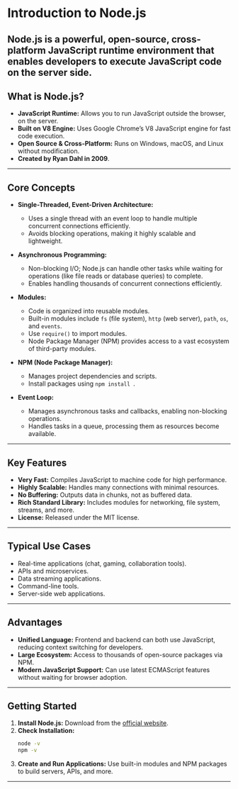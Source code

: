 # Introduction to Node.js

Node.js is a powerful, open-source, cross-platform JavaScript runtime environment that enables developers to execute JavaScript code on the server side.
---

## What is Node.js?

- **JavaScript Runtime:** Allows you to run JavaScript outside the browser, on the server.
- **Built on V8 Engine:** Uses Google Chrome’s V8 JavaScript engine for fast code execution.
- **Open Source & Cross-Platform:** Runs on Windows, macOS, and Linux without modification.
- **Created by Ryan Dahl in 2009**.

---

## Core Concepts

- **Single-Threaded, Event-Driven Architecture:**
  - Uses a single thread with an event loop to handle multiple concurrent connections efficiently.
  - Avoids blocking operations, making it highly scalable and lightweight.

- **Asynchronous Programming:**
  - Non-blocking I/O; Node.js can handle other tasks while waiting for operations (like file reads or database queries) to complete.
  - Enables handling thousands of concurrent connections efficiently.

- **Modules:**
  - Code is organized into reusable modules.
  - Built-in modules include `fs` (file system), `http` (web server), `path`, `os`, and `events`.
  - Use `require()` to import modules.
  - Node Package Manager (NPM) provides access to a vast ecosystem of third-party modules.

- **NPM (Node Package Manager):**
  - Manages project dependencies and scripts.
  - Install packages using `npm install `.

- **Event Loop:**
  - Manages asynchronous tasks and callbacks, enabling non-blocking operations.
  - Handles tasks in a queue, processing them as resources become available.

---

## Key Features

- **Very Fast:** Compiles JavaScript to machine code for high performance.
- **Highly Scalable:** Handles many connections with minimal resources.
- **No Buffering:** Outputs data in chunks, not as buffered data.
- **Rich Standard Library:** Includes modules for networking, file system, streams, and more.
- **License:** Released under the MIT license.

---


## Typical Use Cases

- Real-time applications (chat, gaming, collaboration tools).
- APIs and microservices.
- Data streaming applications.
- Command-line tools.
- Server-side web applications.

---

## Advantages

- **Unified Language:** Frontend and backend can both use JavaScript, reducing context switching for developers.
- **Large Ecosystem:** Access to thousands of open-source packages via NPM.
- **Modern JavaScript Support:** Can use latest ECMAScript features without waiting for browser adoption.

---

## Getting Started

1. **Install Node.js:** Download from the [official website](https://nodejs.org/).
2. **Check Installation:**
   ```bash
   node -v
   npm -v
   ```
3. **Create and Run Applications:** Use built-in modules and NPM packages to build servers, APIs, and more.

---
